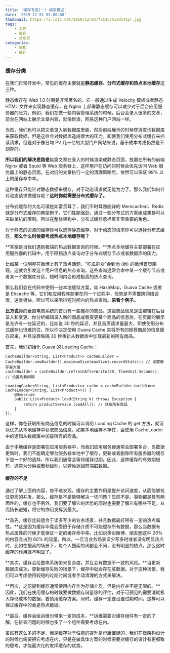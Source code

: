 ```yaml
---
title: '缓存专题(一) 缓存概述'
date: '2019-12-01 01:00:00'
thumbnail: https://i.loli.net/2019/12/03/fkCJu7hxad14spr.jpg
tags:
    - 工作
    - 缓存
    - 分布式
categories:
    - 架构
    - 缓存
---
```


### 缓存分类

在我们日常开发中，常见的缓存主要就是**静态缓存、分布式缓存和热点本地缓存**这三种。

静态缓存在 Web 1.0 时期是非常著名的，它一般通过生成 Velocity 模板或者静态 HTML 文件来实现静态缓存，在 Nginx 上部署静态缓存可以减少对于后台应用服务器的压力。例如，我们在做一些内容管理系统的时候，后台会录入很多的文章，前台在网站上展示文章内容，就像新浪，网易这种门户网站一样。

当然，我们也可以把文章录入到数据库里面，然后前端展示的时候穿透查询数据库来获取数据，但是这样会对数据库造成很大的压力。即使我们使用分布式缓存来挡读请求，但是对于像日均 PV 几十亿的大型门户网站来说，基于成本考虑仍然是不划算的。

**所以我们的解决思路是**每篇文章在录入的时候渲染成静态页面，放置在所有的前端 Nginx 或者 Squid 等 Web 服务器上，这样用户在访问的时候会优先访问 Web 服务器上的静态页面，在对旧的文章执行一定的清理策略后，依然可以保证 99% 以上的缓存命中率。

这种缓存只能针对静态数据来缓存，对于动态请求就无能为力了。那么我们如何针对动态请求做缓存呢？**这时你就需要分布式缓存了。**

分布式缓存的大名可谓是如雷贯耳了，我们平时耳熟能详的 Memcached、Redis 就是分布式缓存的典型例子。它们性能强劲，通过一些分布式的方案组成集群可以突破单机的限制。所以在整体架构中，分布式缓存承担着非常重要的角色。

对于静态的资源的缓存你可以选择静态缓存，对于动态的请求你可以选择分布式缓存，**那么什么时候要考虑热点本地缓存呢？**

**答案是当我们遇到极端的热点数据查询的时候。**热点本地缓存主要部署在应用服务器的代码中，用于阻挡热点查询对于分布式缓存节点或者数据库的压力。

比如某一位明星在微博上有了热点话题，“吃瓜群众”会到他 (她) 的微博首页围观，这就会引发这个用户信息的热点查询。这些查询通常会命中某一个缓存节点或者某一个数据库分区，短时间内会形成极高的热点查询。

那么我们会在代码中使用一些本地缓存方案，如 HashMap，Guava Cache 或者是 Ehcache 等，它们和应用程序部署在同一个进程中，优势是不需要跨网络调度，速度极快，所以可以来阻挡短时间内的热点查询。**来看个例子。**

**比方说**你的垂直电商系统的首页有一些推荐的商品，这些商品信息是由编辑在后台录入和变更。你分析编辑录入新的商品或者变更某个商品的信息后，在页面的展示是允许有一些延迟的，比如说 30 秒的延迟，并且首页请求量最大，即使使用分布式缓存也很难抗住，所以你决定使用 Guava Cache 来将所有的推荐商品的信息缓存起来，并且设置每隔 30 秒重新从数据库中加载最新的所有商品。

首先，我们初始化 Guava 的 Loading Cache：

```
CacheBuilder<String, List<Product>> cacheBuilder = CacheBuilder.newBuilder().maximumSize(maxSize).recordStats(); // 设置缓存最大值
cacheBuilder = cacheBuilder.refreshAfterWrite(30, TimeUnit.Seconds); // 设置刷新间隔
 
LoadingCache<String, List<Product>> cache = cacheBuilder.build(new CacheLoader<String, List<Product>>() {
    @Override
    public List<Product> load(String k) throws Exception {
        return productService.loadAll(); // 获取所有商品
    }
});
```

这样，你在获取所有商品信息的时候可以调用 Loading Cache 的 get 方法，就可以优先从本地缓存中获取商品信息，如果本地缓存不存在，会使用 CacheLoader 中的逻辑从数据库中加载所有的商品。

由于本地缓存是部署在应用服务器中，而我们应用服务器通常会部署多台，当数据更新时，我们不能确定哪台服务器本地中了缓存，更新或者删除所有服务器的缓存不是一个好的选择，所以我们通常会等待缓存过期。因此，这种缓存的有效期很短，通常为分钟或者秒级别，以避免返回前端脏数据。

#### 缓存的不足

通过了解上面的内容，你不难发现，缓存的主要作用是提升访问速度，从而能够抗住更高的并发。那么，缓存是不是能够解决一切问题？显然不是。事物都是具有两面性的，缓存也不例外，我们要了解它的优势的同时也需要了解它有哪些不足，从而扬长避短，将它的作用发挥到最大。

**首先，缓存比较适合于读多写少的业务场景，并且数据最好带有一定的热点属性。**这是因为缓存毕竟会受限于存储介质不可能缓存所有数据，那么当数据有热点属性的时候才能保证一定的缓存命中率。比如说类似微博、朋友圈这种 20% 的内容会占到 80% 的流量。所以，一旦当业务场景读少写多时或者没有明显热点时，比如在搜索的场景下，每个人搜索的词都会不同，没有明显的热点，那么这时缓存的作用就不明显了。

**其次，缓存会给整体系统带来复杂度，并且会有数据不一致的风险。**当更新数据库成功，更新缓存失败的场景下，缓存中就会存在脏数据。对于这种场景，我们可以考虑使用较短的过期时间或者手动清理的方式来解决。

**再次，之前提到缓存通常使用内存作为存储介质，但是内存并不是无限的。**因此，我们在使用缓存的时候要做数据存储量级的评估，对于可预见的需要消耗极大存储成本的数据，要慎用缓存方案。同时，缓存一定要设置过期时间，这样可以保证缓存中的会是热点数据。

**最后，缓存会给运维也带来一定的成本，**运维需要对缓存组件有一定的了解，在排查问题的时候也多了一个组件需要考虑在内。

虽然有这么多的不足，但是缓存对于性能的提升是毋庸置疑的，我们在做架构设计的时候也需要把它考虑在内，只是在做具体方案的时候需要对缓存的设计有更细致的思考，才能最大化的发挥缓存的优势。